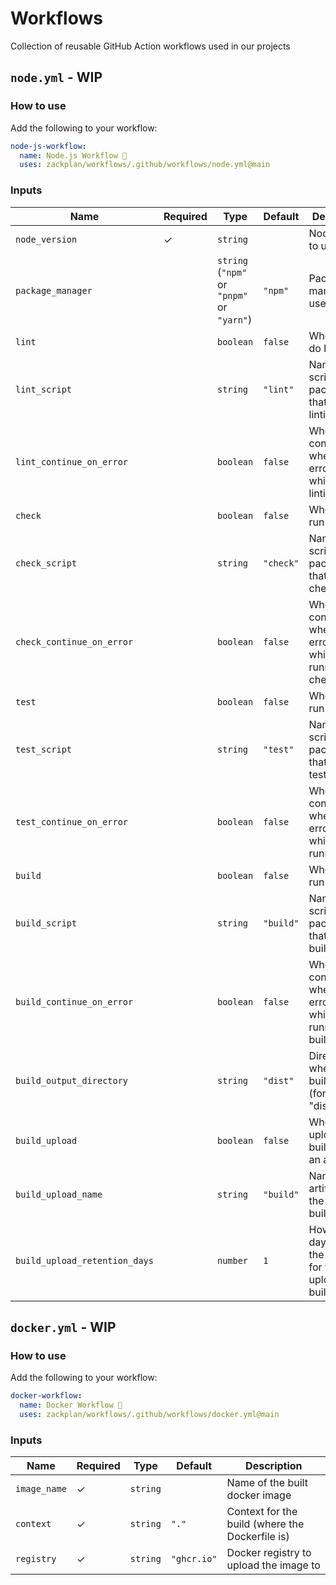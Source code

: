 # Workflows

Collection of reusable GitHub Action workflows used in our projects

## `node.yml` - WIP

### How to use

Add the following to your workflow:
```yaml
node-js-workflow:
  name: Node.js Workflow 📝
  uses: zackplan/workflows/.github/workflows/node.yml@main
```

### Inputs

| Name                          | Required | Type                                       | Default   | Description                                                      | 
|-------------------------------|----------|--------------------------------------------|-----------|------------------------------------------------------------------|
| `node_version`                | ✓        | `string`                                   |           | Node version to use                                              |
| `package_manager`             |          | `string` (`"npm"` or `"pnpm"` or `"yarn"`) | `"npm"`   | Package manager to use                                           |
| `lint`                        |          | `boolean`                                  | `false`   | Whether to do linting                                            |
| `lint_script`                 |          | `string`                                   | `"lint"`  | Name of the script in package.json that does linting             |
| `lint_continue_on_error`      |          | `boolean`                                  | `false`   | Whether to continue when an error occurs while doing linting     |
| `check`                       |          | `boolean`                                  | `false`   | Whether to run checks                                            |
| `check_script`                |          | `string`                                   | `"check"` | Name of the script in package.json that runs checks              |
| `check_continue_on_error`     |          | `boolean`                                  | `false`   | Whether to continue when an error occurs while running checks    |
| `test`                        |          | `boolean`                                  | `false`   | Whether to run tests                                             |
| `test_script`                 |          | `string`                                   | `"test"`  | Name of the script in package.json that runs tests               |
| `test_continue_on_error`      |          | `boolean`                                  | `false`   | Whether to continue when an error occurs while running tests     |
| `build`                       |          | `boolean`                                  | `false`   | Whether to run the build                                         |
| `build_script`                |          | `string`                                   | `"build"` | Name of the script in package.json that runs the build           |
| `build_continue_on_error`     |          | `boolean`                                  | `false`   | Whether to continue when an error occurs while running the build |
| `build_output_directory`      |          | `string`                                   | `"dist"`  | Directory where the built files are (for example "dist")         |
| `build_upload`                |          | `boolean`                                  | `false`   | Whether to upload the built files as an artifact                 |
| `build_upload_name`           |          | `string`                                   | `"build"` | Name of the artifact for the uploaded build files                |
| `build_upload_retention_days` |          | `number`                                   | `1`       | How many days to keep the artifact for the uploaded build files  |

## `docker.yml` - WIP

### How to use

Add the following to your workflow:
```yaml
docker-workflow:
  name: Docker Workflow 🐳
  uses: zackplan/workflows/.github/workflows/docker.yml@main
```

### Inputs

| Name         | Required | Type     | Default     | Description                                     |
|--------------|----------|----------|-------------|-------------------------------------------------|
| `image_name` | ✓        | `string` |             | Name of the built docker image                  |
| `context`    | ✓        | `string` | `"."`       | Context for the build (where the Dockerfile is) |
| `registry`   | ✓        | `string` | `"ghcr.io"` | Docker registry to upload the image to          |
